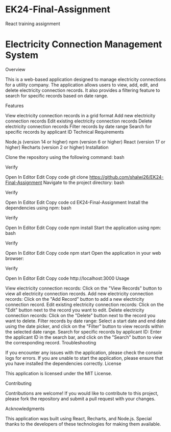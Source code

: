 # EK24-Final-Assignment
React training assignment
# Electricity Connection Management System

Overview

This is a web-based application designed to manage electricity connections for a utility company. The application allows users to view, add, edit, and delete electricity connection records. It also provides a filtering feature to search for specific records based on date range.

Features

View electricity connection records in a grid format
Add new electricity connection records
Edit existing electricity connection records
Delete electricity connection records
Filter records by date range
Search for specific records by applicant ID
Technical Requirements

Node.js (version 14 or higher)
npm (version 6 or higher)
React (version 17 or higher)
Recharts (version 2 or higher)
Installation

Clone the repository using the following command:
bash

Verify

Open In Editor
Edit
Copy code
git clone https://github.com/shalwi26/EK24-Final-Assignment
Navigate to the project directory:
bash

Verify

Open In Editor
Edit
Copy code
cd EK24-Final-Assignment
Install the dependencies using npm:
bash

Verify

Open In Editor
Edit
Copy code
npm install
Start the application using npm:
bash

Verify

Open In Editor
Edit
Copy code
npm start
Open the application in your web browser:

Verify

Open In Editor
Edit
Copy code
http://localhost:3000
Usage

View electricity connection records: Click on the "View Records" button to view all electricity connection records.
Add new electricity connection records: Click on the "Add Record" button to add a new electricity connection record.
Edit existing electricity connection records: Click on the "Edit" button next to the record you want to edit.
Delete electricity connection records: Click on the "Delete" button next to the record you want to delete.
Filter records by date range: Select a start date and end date using the date picker, and click on the "Filter" button to view records within the selected date range.
Search for specific records by applicant ID: Enter the applicant ID in the search bar, and click on the "Search" button to view the corresponding record.
Troubleshooting

If you encounter any issues with the application, please check the console logs for errors.
If you are unable to start the application, please ensure that you have installed the dependencies correctly.
License

This application is licensed under the MIT License.

Contributing

Contributions are welcome! If you would like to contribute to this project, please fork the repository and submit a pull request with your changes.

Acknowledgments

This application was built using React, Recharts, and Node.js. Special thanks to the developers of these technologies for making them available.
